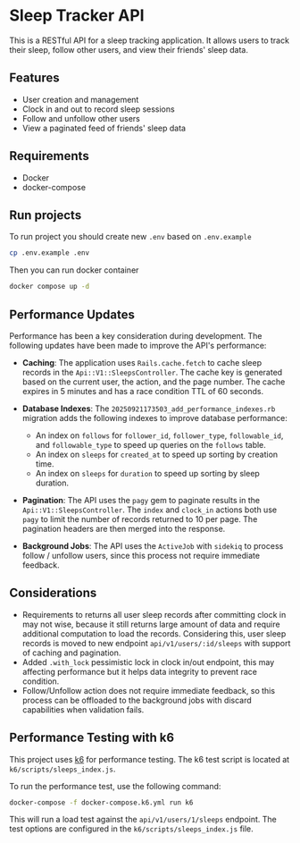 # Sleep Tracker API

This is a RESTful API for a sleep tracking application. It allows users to track their sleep, follow other users, and view their friends' sleep data.

## Features

* User creation and management
* Clock in and out to record sleep sessions
* Follow and unfollow other users
* View a paginated feed of friends' sleep data

## Requirements

* Docker
* docker-compose

## Run projects

To run project you should create new `.env` based on `.env.example`

```bash
cp .env.example .env
```

Then you can run docker container

```bash
docker compose up -d
```

## Performance Updates

Performance has been a key consideration during development. The following updates have been made to improve the API's performance:

* **Caching**: The application uses `Rails.cache.fetch` to cache sleep records in the `Api::V1::SleepsController`. The cache key is generated based on the current user, the action, and the page number. The cache expires in 5 minutes and has a race condition TTL of 60 seconds.

* **Database Indexes**: The `20250921173503_add_performance_indexes.rb` migration adds the following indexes to improve database performance:
  * An index on `follows` for `follower_id`, `follower_type`, `followable_id`, and `followable_type` to speed up queries on the `follows` table.
  * An index on `sleeps` for `created_at` to speed up sorting by creation time.
  * An index on `sleeps` for `duration` to speed up sorting by sleep duration.

* **Pagination**: The API uses the `pagy` gem to paginate results in the `Api::V1::SleepsController`. The `index` and `clock_in` actions both use `pagy` to limit the number of records returned to 10 per page. The pagination headers are then merged into the response.

* **Background Jobs**: The API uses the `ActiveJob` with `sidekiq` to process follow / unfollow users, since this process not require immediate feedback.

## Considerations

* Requirements to returns all user sleep records after committing clock in may not wise, because it still returns large amount of data and require additional computation to load the records. Considering this, user sleep records is moved to new endpoint `api/v1/users/:id/sleeps` with support of caching and pagination.
* Added `.with_lock` pessimistic lock in clock in/out endpoint, this may affecting performance but it helps data integrity to prevent race condition.
* Follow/Unfollow action does not require immediate feedback, so this process can be offloaded to the background jobs with discard capabilities when validation fails.

## Performance Testing with k6

This project uses [k6](https://k6.io/) for performance testing. The k6 test script is located at `k6/scripts/sleeps_index.js`.

To run the performance test, use the following command:

```bash
docker-compose -f docker-compose.k6.yml run k6
```

This will run a load test against the `api/v1/users/1/sleeps` endpoint. The test options are configured in the `k6/scripts/sleeps_index.js` file.
